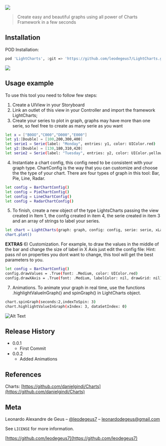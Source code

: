 


![](https://i.imgur.com/xTzErOi.jpg)

> Create easy and beautiful graphs using all power of Charts Framework in a few seconds


## Installation

POD Installation:

```sh
pod 'LightCharts', :git => 'https://github.com/leodegeus7/LightCharts.git'
```

![](https://i.imgur.com/uyRmVxF.jpg)

## Usage example

To use this tool you need to follow few steps:

1) Create a UIView in your Storyboard
2) Link an outlet of this view in your Controller and import the framework LightCharts;
3) Create your series to plot in graph, graphs may have more than one serie, so feel free to create as many serie as you want

```sh
let x = ["B0OO","C000","D000","E000"]
let y1:[Double] = [100,200,300,400]
let serie1 = Serie(label: "Monday", entries: y1, color: UIColor.red)
let y2:[Double] = [130,180,310,420]
let serie2 = Serie(label: "Tuesday", entries: y2, color: UIColor.yellow)
```
4) Instantiate a chart config, this config need to be consistent with your graph type. ChartConfig is the way that you can customize and choose the the type of your chart. There are four types of graph in this tool: Bar, Pie, Line, Radar.

```sh
let config = BarChartConfig()
let config = PieChartConfig()
let config = LineChartConfig()
let config = RadarChartConfig()
```

5) To finish, create a new object of the type LightsCharts passing the view created in Item 1, the config created in item 4, the serie created in item 3 and an array of strings to label your series. 

```sh
let chart = LightCharts(graph: graph, config: config, serie: serie, xLabel: x)
chart.plot()
```

**EXTRAS**
6) Customization. For example, to draw the values in the middle of the bar and change the size of label in X Axis just edit the config file:
Hint: pass *nil* on properties you dont want to change, this tool will get the best parameters to you.

```sh
let config = BarChartConfig()
config.drawValues = .True(font: .Medium, color: UIColor.red)
config.drawXAxis = .True(font: .Medium, labelColor: nil, drawGrid: nil)
```

7) Animations. To animate your graph in real time, use the functions .highlightValueInGraph() and spinGraph() in LightCharts object.

```sh
chart.spinGraph(seconds:2,indexToSpin: 3)
chart.highlightValueInGraph(xIndex: 3, dataSetIndex: 0)
```


![Alt Text](https://media.giphy.com/media/3mgxJ9dfVNR32prrGV/giphy.gif)


## Release History

* 0.0.1
    * First Commit
* 0.0.2
    * Added Animations

## References

Charts: [https://github.com/danielgindi/Charts](https://github.com/danielgindi/Charts)

## Meta

Leonardo Alexandre de Geus – [@leodegeus7](https://www.linkedin.com/in/leodegeus7/) – leonardodegeus@gmail.com

See ``LICENSE`` for more information.

[https://github.com/leodegeus7](https://github.com/leodegeus7)


